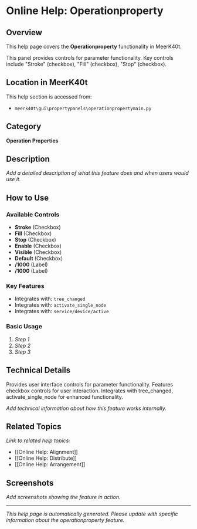 # Online Help: Operationproperty

## Overview

This help page covers the **Operationproperty** functionality in MeerK40t.

This panel provides controls for parameter functionality. Key controls include "Stroke" (checkbox), "Fill" (checkbox), "Stop" (checkbox).

## Location in MeerK40t

This help section is accessed from:
- `meerk40t\gui\propertypanels\operationpropertymain.py`

## Category

**Operation Properties**

## Description

*Add a detailed description of what this feature does and when users would use it.*

## How to Use

### Available Controls

- **Stroke** (Checkbox)
- **Fill** (Checkbox)
- **Stop** (Checkbox)
- **Enable** (Checkbox)
- **Visible** (Checkbox)
- **Default** (Checkbox)
- **/1000** (Label)
- **/1000** (Label)

### Key Features

- Integrates with: `tree_changed`
- Integrates with: `activate_single_node`
- Integrates with: `service/device/active`

### Basic Usage

1. *Step 1*
2. *Step 2*
3. *Step 3*

## Technical Details

Provides user interface controls for parameter functionality. Features checkbox controls for user interaction. Integrates with tree_changed, activate_single_node for enhanced functionality.

*Add technical information about how this feature works internally.*

## Related Topics

*Link to related help topics:*

- [[Online Help: Alignment]]
- [[Online Help: Distribute]]
- [[Online Help: Arrangement]]

## Screenshots

*Add screenshots showing the feature in action.*

---

*This help page is automatically generated. Please update with specific information about the operationproperty feature.*

